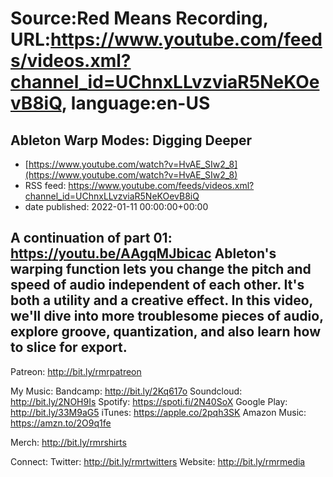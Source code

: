 # Source:Red Means Recording, URL:https://www.youtube.com/feeds/videos.xml?channel_id=UChnxLLvzviaR5NeKOevB8iQ, language:en-US

## Ableton Warp Modes: Digging Deeper
 - [https://www.youtube.com/watch?v=HvAE_SIw2_8](https://www.youtube.com/watch?v=HvAE_SIw2_8)
 - RSS feed: https://www.youtube.com/feeds/videos.xml?channel_id=UChnxLLvzviaR5NeKOevB8iQ
 - date published: 2022-01-11 00:00:00+00:00

A continuation of part 01: https://youtu.be/AAgqMJbicac
Ableton's warping function lets you change the pitch and speed of audio independent of each other. It's both a utility and a creative effect. In this video, we'll dive into more troublesome pieces of audio, explore groove, quantization, and also learn how to slice for export.
------------------------------------
Patreon:  http://bit.ly/rmrpatreon

My Music: 
Bandcamp: http://bit.ly/2Kq617o
Soundcloud: http://bit.ly/2NOH9Is
Spotify: https://spoti.fi/2N40SoX
Google Play: http://bit.ly/33M9aG5
iTunes: https://apple.co/2pqh3SK
Amazon Music: https://amzn.to/2O9q1fe

Merch: http://bit.ly/rmrshirts

Connect:
Twitter: http://bit.ly/rmrtwitters
Website: http://bit.ly/rmrmedia

